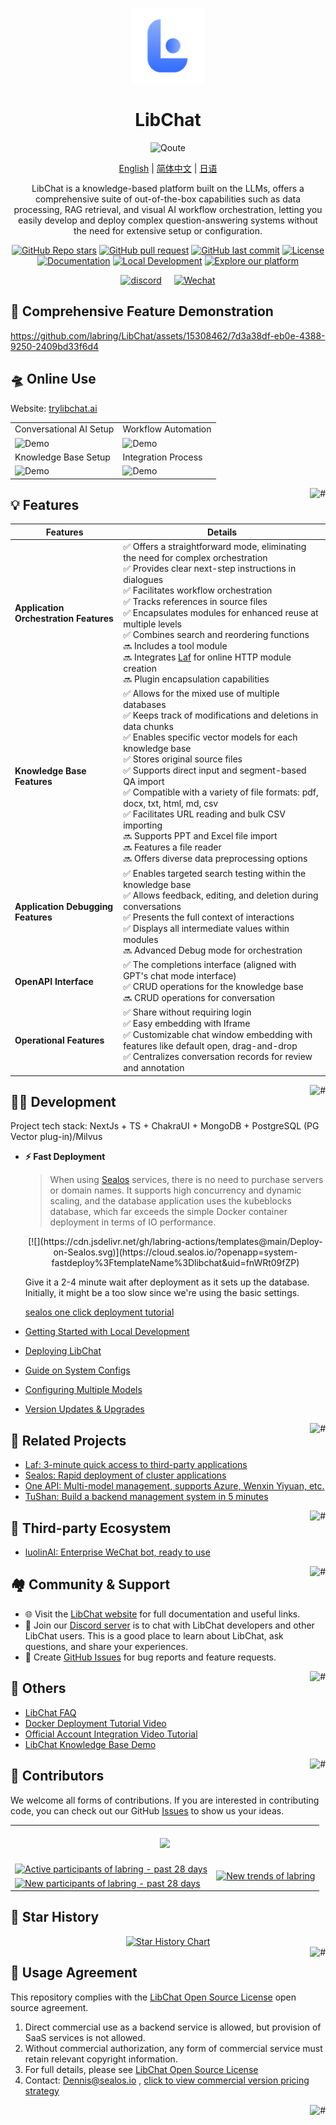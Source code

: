 <div align="center">

<a href="https://trylibchat.ai/"><img src="/.github/imgs/logo.svg" width="120" height="120" alt="libchat logo"></a>

# LibChat

![Qoute](./.github/imgs/image.png)

<p align="center">
  <a href="./README_en.md">English</a> |
  <a href="./README.md">简体中文</a> |
  <a href="./README_ja.md">日语</a>
</p>

LibChat is a knowledge-based platform built on the LLMs, offers a comprehensive suite of out-of-the-box capabilities such as data processing, RAG retrieval, and visual AI workflow orchestration, letting you easily develop and deploy complex question-answering systems without the need for extensive setup or configuration. 

[![GitHub Repo stars](https://img.shields.io/github/stars/labring/LibChat?style=flat-square&labelColor=d4eaf7&color=7d09f1)](https://github.com/labring/LibChat/stargazers)
[![GitHub pull request](https://img.shields.io/badge/PRs-welcome-fffff?style=flat-square&labelColor=d4eaf7&color=7d09f1)](https://github.com/labring/LibChat/pulls)
[![GitHub last commit](https://img.shields.io/github/last-commit/labring/LibChat?style=flat-square&labelColor=d4eaf7&color=7d09f1)](https://github.com/labring/LibChat/pulls)
[![License](https://img.shields.io/badge/License-Apache--2.0-ffffff?style=flat-square&labelColor=d4eaf7&color=7d09f1)](https://github.com/labring/LibChat/blob/main/LICENSE)
[![Documentation](https://img.shields.io/badge/Documentation-7d09f1?style=flat-square)](https://doc.trylibchat.ai/docs/intro)
[![Local Development](https://img.shields.io/badge/Local_Development-%23d4eaf7?style=flat-square&logo=xcode&logoColor=7d09f1)](https://doc.trylibchat.ai/docs/intro)
[![Explore our platform](https://img.shields.io/badge/Explore_our_platform-d4eaf7?style=flat-square&logo=spoj&logoColor=7d09f1)](https://trylibchat.ai/)

[![discord](https://theme.zdassets.com/theme_assets/678183/cc59daa07820943e943c2fc283b9079d7003ff76.svg)](https://discord.gg/mp68xkZn2Q)&nbsp;&nbsp;&nbsp;&nbsp; 
[![Wechat](https://upload.wikimedia.org/wikipedia/en/thumb/a/af/WeChat_logo.svg/100px-WeChat_logo.svg.png?20231125073656)](https://oss.laf.run/otnvvf-imgs/feishu3.png)

</div>
  
## 🎥 Comprehensive Feature Demonstration

https://github.com/labring/LibChat/assets/15308462/7d3a38df-eb0e-4388-9250-2409bd33f6d4

## 🛸 Online Use

Website: [trylibchat.ai](https://trylibchat.ai/)

| | |
| ---------------------------------- | ---------------------------------- |
|       Conversational AI Setup      |        Workflow Automation         |                             
| ![Demo](./.github/imgs/intro1.png) | ![Demo](./.github/imgs/intro2.png) |
|       Knowledge Base Setup         |        Integration Process         |                             
| ![Demo](./.github/imgs/intro3.png) | ![Demo](./.github/imgs/intro4.png) |

<a href="#LibChat">
    <img src="https://img.shields.io/badge/-Back_to_Top-7d09f1.svg" alt="#" align="right">
</a>

## 💡 Features

| **Features**                               | **Details**                                       |
|--------------------------------------------|---------------------------------------------------|
| **Application Orchestration Features**   | ✅ Offers a straightforward mode, eliminating the need for complex orchestration <br> ✅ Provides clear next-step instructions in dialogues <br> ✅ Facilitates workflow orchestration <br> ✅ Tracks references in source files <br> ✅ Encapsulates modules for enhanced reuse at multiple levels <br> ✅ Combines search and reordering functions <br> 🔜 Includes a tool module <br> 🔜 Integrates [Laf](https://github.com/labring/laf) for online HTTP module creation <br> 🔜 Plugin encapsulation capabilities |
| **Knowledge Base Features**              | ✅ Allows for the mixed use of multiple databases <br> ✅ Keeps track of modifications and deletions in data chunks <br> ✅ Enables specific vector models for each knowledge base <br> ✅ Stores original source files <br> ✅ Supports direct input and segment-based QA import <br> ✅ Compatible with a variety of file formats: pdf, docx, txt, html, md, csv <br> ✅ Facilitates URL reading and bulk CSV importing <br> 🔜 Supports PPT and Excel file import <br> 🔜 Features a file reader <br> 🔜 Offers diverse data preprocessing options |
| **Application Debugging Features**        | ✅ Enables targeted search testing within the knowledge base <br> ✅ Allows feedback, editing, and deletion during conversations <br> ✅ Presents the full context of interactions <br> ✅ Displays all intermediate values within modules <br> 🔜 Advanced Debug mode for orchestration |
| **OpenAPI Interface**                    | ✅ The completions interface (aligned with GPT's chat mode interface) <br> ✅ CRUD operations for the knowledge base <br> 🔜 CRUD operations for conversation |
| **Operational Features**                   | ✅ Share without requiring login <br> ✅ Easy embedding with Iframe <br> ✅ Customizable chat window embedding with features like default open, drag-and-drop <br> ✅ Centralizes conversation records for review and annotation |


<a href="#LibChat">
    <img src="https://img.shields.io/badge/-Back_to_Top-7d09f1.svg" alt="#" align="right">
</a>

## 👨‍💻 Development

Project tech stack: NextJs + TS + ChakraUI + MongoDB + PostgreSQL (PG Vector plug-in)/Milvus

- **⚡ Fast Deployment**

  > When using [Sealos](https://sealos.io) services, there is no need to purchase servers or domain names. It supports high concurrency and dynamic scaling, and the database application uses the kubeblocks database, which far exceeds the simple Docker container deployment in terms of IO performance.
  <div align="center">
  [![](https://cdn.jsdelivr.net/gh/labring-actions/templates@main/Deploy-on-Sealos.svg)](https://cloud.sealos.io/?openapp=system-fastdeploy%3FtemplateName%3Dlibchat&uid=fnWRt09fZP)
  </div>

  Give it a 2-4 minute wait after deployment as it sets up the database. Initially, it might be a too slow since we're using the basic settings.

  [sealos one click deployment tutorial](https://doc.trylibchat.ai/docs/development/sealos/)

- [Getting Started with Local Development](https://doc.trylibchat.ai/docs/development)
- [Deploying LibChat](https://doc.trylibchat.ai/docs/installation)
- [Guide on System Configs](https://doc.trylibchat.ai/docs/installation/reference)
- [Configuring Multiple Models](https://doc.trylibchat.ai/docs/installation/reference/models)
- [Version Updates & Upgrades](https://doc.trylibchat.ai/docs/installation/upgrading)

<a href="#LibChat">
    <img src="https://img.shields.io/badge/-Back_to_Top-7d09f1.svg" alt="#" align="right">
</a>

## 💪 Related Projects

- [Laf: 3-minute quick access to third-party applications](https://github.com/labring/laf)
- [Sealos: Rapid deployment of cluster applications](https://github.com/labring/sealos)
- [One API: Multi-model management, supports Azure, Wenxin Yiyuan, etc.](https://github.com/songquanpeng/one-api)
- [TuShan: Build a backend management system in 5 minutes](https://github.com/msgbyte/tushan)

<a href="#LibChat">
    <img src="https://img.shields.io/badge/-Back_to_Top-7d09f1.svg" alt="#" align="right">
</a>

## 🤝 Third-party Ecosystem

- [luolinAI: Enterprise WeChat bot, ready to use](https://github.com/luolin-ai/LibChat-Enterprise-WeChatbot)

<a href="#LibChat">
    <img src="https://img.shields.io/badge/-Back_to_Top-7d09f1.svg" alt="#" align="right">
</a>


## 🏘️ Community & Support

+ 🌐 Visit the [LibChat website](https://trylibchat.ai/) for full documentation and useful links.
+ 💬 Join our [Discord server](https://discord.gg/mp68xkZn2Q) is to chat with LibChat developers and other LibChat users. This is a good place to learn about LibChat, ask questions, and share your experiences.
+ 🐞 Create [GitHub Issues](https://github.com/labring/LibChat/issues/new/choose) for bug reports and feature requests.

<a href="#LibChat">
    <img src="https://img.shields.io/badge/-Back_to_Top-7d09f1.svg" alt="#" align="right">
</a>

## 👀 Others

- [LibChat FAQ](https://kjqvjse66l.feishu.cn/docx/HtrgdT0pkonP4kxGx8qcu6XDnGh)
- [Docker Deployment Tutorial Video](https://www.bilibili.com/video/BV1jo4y147fT/)
- [Official Account Integration Video Tutorial](https://www.bilibili.com/video/BV1xh4y1t7fy/)
- [LibChat Knowledge Base Demo](https://www.bilibili.com/video/BV1Wo4y1p7i1/)

<a href="#LibChat">
    <img src="https://img.shields.io/badge/-Back_to_Top-7d09f1.svg" alt="#" align="right">
</a>

## 🌱 Contributors

We welcome all forms of contributions. If you are interested in contributing code, you can check out our GitHub [Issues](https://github.com/labring/LibChat/issues?q=is%3Aissue+is%3Aopen+sort%3Aupdated-desc) to show us your ideas.

<a href="https://github.com/labring/LibChat/graphs/contributors" target="_blank">
  <table>
    <tr>
      <th colspan="2">
        <br><img src="https://contrib.rocks/image?repo=labring/LibChat"><br><br>
      </th>
    </tr>
    <tr>
      <td>
        <picture>
          <source media="(prefers-color-scheme: dark)" srcset="https://next.ossinsight.io/widgets/official/compose-org-active-contributors/thumbnail.png?activity=active&period=past_28_days&owner_id=102226726&repo_ids=605673387&image_size=2x3&color_scheme=dark">
          <img alt="Active participants of labring - past 28 days" src="https://next.ossinsight.io/widgets/official/compose-org-active-contributors/thumbnail.png?activity=active&period=past_28_days&owner_id=102226726&repo_ids=605673387&image_size=2x3&color_scheme=light">
        </picture>
      </td>
      <td rowspan="2">
        <picture>
          <source media="(prefers-color-scheme: dark)" srcset="https://next.ossinsight.io/widgets/official/compose-org-participants-growth/thumbnail.png?activity=new&period=past_28_days&owner_id=102226726&repo_ids=605673387&image_size=4x7&color_scheme=dark">
          <img alt="New trends of labring" src="https://next.ossinsight.io/widgets/official/compose-org-participants-growth/thumbnail.png?activity=new&period=past_28_days&owner_id=102226726&repo_ids=605673387&image_size=4x7&color_scheme=light">
        </picture>
      </td>
    </tr>
    <tr>
      <td>
        <picture>
          <source media="(prefers-color-scheme: dark)" srcset="https://next.ossinsight.io/widgets/official/compose-org-active-contributors/thumbnail.png?activity=new&period=past_28_days&owner_id=102226726&repo_ids=605673387&image_size=2x3&color_scheme=dark">
          <img alt="New participants of labring - past 28 days" src="https://next.ossinsight.io/widgets/official/compose-org-active-contributors/thumbnail.png?activity=new&period=past_28_days&owner_id=102226726&repo_ids=605673387&image_size=2x3&color_scheme=light">
        </picture>
      </td>
    </tr>
  </table>
</a>


## 🌟 Star History

<a href="https://github.com/labring/LibChat/stargazers" target="_blank" style="display: block" align="center">
  <picture>
    <source media="(prefers-color-scheme: dark)" srcset="https://api.star-history.com/svg?repos=labring/LibChat&type=Date&theme=dark" />
    <source media="(prefers-color-scheme: light)" srcset="https://api.star-history.com/svg?repos=labring/LibChat&type=Date" />
    <img alt="Star History Chart" src="https://api.star-history.com/svg?repos=labring/LibChat&type=Date" />
  </picture>
</a>

<a href="#LibChat">
    <img src="https://img.shields.io/badge/-Back_to_Top-7d09f1.svg" alt="#" align="right">
</a>

## 📄 Usage Agreement

This repository complies with the [LibChat Open Source License](./LICENSE) open source agreement.

1. Direct commercial use as a backend service is allowed, but provision of SaaS services is not allowed.
2. Without commercial authorization, any form of commercial service must retain relevant copyright information.
3. For full details, please see [LibChat Open Source License](./LICENSE)
4. Contact: Dennis@sealos.io , [click to view commercial version pricing strategy](https://doc.trylibchat.ai/docs/commercial)

<a href="#LibChat">
    <img src="https://img.shields.io/badge/-Back_to_Top-7d09f1.svg" alt="#" align="right">
</a>